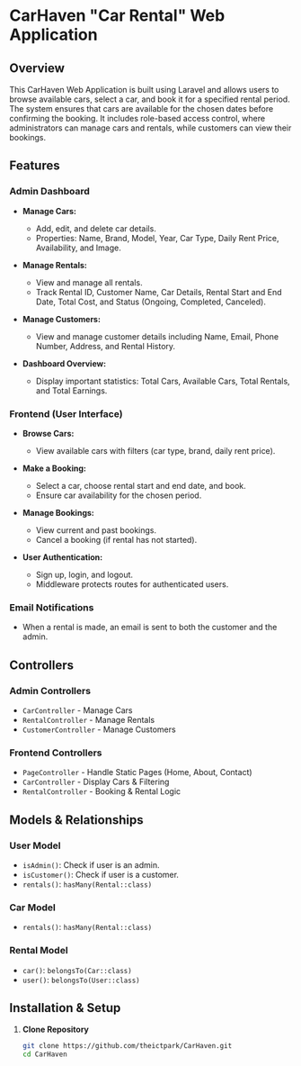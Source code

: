 # CarHaven **"Car Rental"** Web Application 

## Overview
This CarHaven Web Application is built using Laravel and allows users to browse available cars, select a car, and book it for a specified rental period. The system ensures that cars are available for the chosen dates before confirming the booking. It includes role-based access control, where administrators can manage cars and rentals, while customers can view their bookings.

## Features

### Admin Dashboard
- **Manage Cars:**
  - Add, edit, and delete car details.
  - Properties: Name, Brand, Model, Year, Car Type, Daily Rent Price, Availability, and Image.

- **Manage Rentals:**
  - View and manage all rentals.
  - Track Rental ID, Customer Name, Car Details, Rental Start and End Date, Total Cost, and Status (Ongoing, Completed, Canceled).

- **Manage Customers:**
  - View and manage customer details including Name, Email, Phone Number, Address, and Rental History.

- **Dashboard Overview:**
  - Display important statistics: Total Cars, Available Cars, Total Rentals, and Total Earnings.

### Frontend (User Interface)
- **Browse Cars:**  
  - View available cars with filters (car type, brand, daily rent price).

- **Make a Booking:**  
  - Select a car, choose rental start and end date, and book.
  - Ensure car availability for the chosen period.

- **Manage Bookings:**  
  - View current and past bookings.
  - Cancel a booking (if rental has not started).

- **User Authentication:**  
  - Sign up, login, and logout.
  - Middleware protects routes for authenticated users.

### Email Notifications
- When a rental is made, an email is sent to both the customer and the admin.

## Controllers

### Admin Controllers
- `CarController` - Manage Cars
- `RentalController` - Manage Rentals
- `CustomerController` - Manage Customers

### Frontend Controllers
- `PageController` - Handle Static Pages (Home, About, Contact)
- `CarController` - Display Cars & Filtering
- `RentalController` - Booking & Rental Logic

## Models & Relationships

### User Model
- `isAdmin()`: Check if user is an admin.
- `isCustomer()`: Check if user is a customer.
- `rentals()`: `hasMany(Rental::class)`

### Car Model
- `rentals()`: `hasMany(Rental::class)`

### Rental Model
- `car()`: `belongsTo(Car::class)`
- `user()`: `belongsTo(User::class)`

## Installation & Setup

1. **Clone Repository**
   ```sh
   git clone https://github.com/theictpark/CarHaven.git
   cd CarHaven
